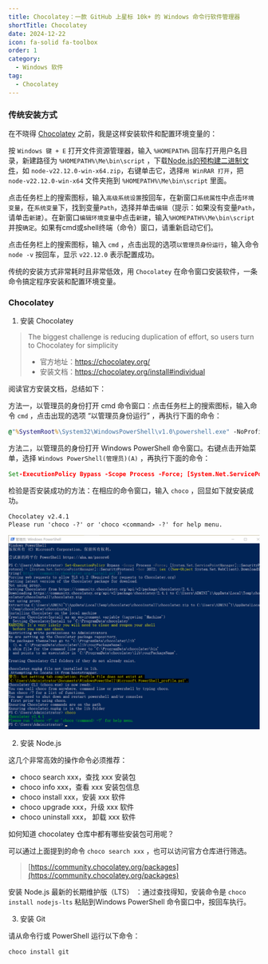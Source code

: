 ```yaml
---
title: Chocolatey：一款 GitHub 上星标 10k+ 的 Windows 命令行软件管理器
shortTitle: Chocolatey
date: 2024-12-22
icon: fa-solid fa-toolbox
order: 1
category:
  - Windows 软件
tag:
  - Chocolatey
---
```


### 传统安装方式

在不晓得 [Chocolatey](#Chocolatey) 之前，我是这样安装软件和配置环境变量的：

按 `Windows 键 + E` 打开文件资源管理器，输入 `%HOMEPATH%` 回车打开用户名目录，新建路径为 `%HOMEPATH%\Me\bin\script` ，下载[Node.js的预构建二进制文件](https://nodejs.org/zh-cn/download/prebuilt-binaries)，如 `node-v22.12.0-win-x64.zip`，右键单击它，选择`用 WinRAR 打开`，把 `node-v22.12.0-win-x64` 文件夹拖到 `%HOMEPATH%\Me\bin\script` 里面。

点击任务栏上的搜索图标，输入`高级系统设置`按回车，在新窗口`系统属性`中点击`环境变量`，在`系统变量`下，找到变量`Path`，选择并单击`编辑`（提示：如果没有变量`Path`，请单击`新建`）。在新窗口`编辑环境变量`中点击`新建`，输入`%HOMEPATH%\Me\bin\script`并按`确定`。如果有cmd或shell终端（命令）窗口，请重新启动它们。

点击任务栏上的搜索图标，输入 `cmd` ，点击出现的选项`以管理员身份运行`，输入命令 `node -v` 按回车，显示 `v22.12.0` 表示配置成功。

传统的安装方式非常耗时且非常低效，用 `Chocolatey` 在命令窗口安装软件，一条命令搞定程序安装和配置环境变量。

### Chocolatey

1. 安装 Chocolatey

> The biggest challenge is reducing duplication of effort, so users turn to Chocolatey for simplicity
> - 官方地址：https://chocolatey.org/  
> - 安装文档：https://chocolatey.org/install#individual  

阅读官方安装文档，总结如下：

方法一，以管理员的身份打开 cmd 命令窗口：点击任务栏上的搜索图标，输入命令 `cmd` ，点击出现的选项 “以管理员身份运行” ，再执行下面的命令：

```bat
@"%SystemRoot%\System32\WindowsPowerShell\v1.0\powershell.exe" -NoProfile -InputFormat None -ExecutionPolicy Bypass -Command "[System.Net.ServicePointManager]::SecurityProtocol = 3072; iex ((New-Object System.Net.WebClient).DownloadString('https://community.chocolatey.org/install.ps1'))" && SET "PATH=%PATH%;%ALLUSERSPROFILE%\chocolatey\bin"
```

方法二，以管理员的身份打开 Windows PowerShell 命令窗口。右键点击开始菜单，选择 `Windows PowerShell(管理员)(A)` ，再执行下面的命令：

```bat
Set-ExecutionPolicy Bypass -Scope Process -Force; [System.Net.ServicePointManager]::SecurityProtocol = [System.Net.ServicePointManager]::SecurityProtocol -bor 3072; iex ((New-Object System.Net.WebClient).DownloadString('https://community.chocolatey.org/install.ps1'))
```

检验是否安装成功的方法：在相应的命令窗口，输入 `choco` ，回显如下就安装成功。

```
Chocolatey v2.4.1
Please run 'choco -?' or 'choco <command> -?' for help menu.

```

![安装Choco](./assets/ins-choco.png)


2. 安装 Node.js

这几个非常高效的操作命令必须推荐：

- choco search xxx，查找 xxx 安装包
- choco info xxx，查看 xxx 安装包信息
- choco install xxx，安装 xxx 软件
- choco upgrade xxx，升级 xxx 软件
- choco uninstall xxx， 卸载 xxx 软件

如何知道 chocolatey 仓库中都有哪些安装包可用呢？

可以通过上面提到的命令 `choco search xxx` ，也可以访问官方仓库进行筛选。

> [https://community.chocolatey.org/packages](https://community.chocolatey.org/packages)

安装 Node.js 最新的长期维护版（LTS） ：通过查找得知，安装命令是 `choco install nodejs-lts` 粘贴到Windows PowerShell 命令窗口中，按回车执行。

3. 安装 Git

请从命令行或 PowerShell 运行以下命令：

```sh
choco install git
```
